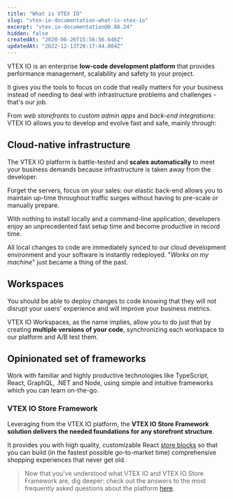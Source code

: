 ```yaml
---
title: "What is VTEX IO"
slug: "vtex-io-documentation-what-is-vtex-io"
excerpt: "vtex.io-documentation@0.88.24"
hidden: false
createdAt: "2020-06-26T15:56:56.646Z"
updatedAt: "2022-12-13T20:17:44.804Z"
---
```

VTEX IO is an enterprise **low-code development platform** that provides performance management, scalability and safety to your project.

It gives you the tools to focus on code that really matters for your business instead of needing to deal with infrastructure problems and challenges - that's our job.  

From *web storefronts* to *custom admin apps* and *back-end integrations*: VTEX IO allows you to develop and evolve fast and safe, mainly through:

## Cloud-native infrastructure

The VTEX IO platform is battle-tested and **scales automatically** to meet your business demands because infrastructure is taken away from the developer.

Forget the servers, focus on your sales: our elastic back-end allows you to maintain up-time throughout traffic surges without having to pre-scale or manually prepare.

With nothing to install locally and a command-line application, developers enjoy an unprecedented fast setup time and become productive in record time.

All local changes to code are immediately synced to our cloud development environment and your software is instantly redeployed. "*Works on my machine*" just became a thing of the past.

## Workspaces

You should be able to deploy changes to code knowing that they will not disrupt your users' experience and will improve your business metrics.

VTEX IO Workspaces, as the name implies, allow you to do just that by creating **multiple versions of your code**, synchronizing each workspace to our platform and A/B test them.

## Opinionated set of frameworks

Work with familiar and highly productive technologies like TypeScript, React, GraphQL, .NET and Node, using simple and intuitive frameworks which you can learn on-the-go.

### VTEX IO Store Framework

Leveraging from the VTEX IO platform, the **VTEX IO Store Framework solution delivers the needed foundations for any storefront structure**.

It provides you with high quality, customizable React [store blocks](https://developers.vtex.com/vtex-developer-docs/docs/overview-5) so that you can build (in the fastest possible go-to-market time) comprehensive shopping experiences that never get old.

> Now that you've understood what VTEX IO and VTEX IO Store Framework are, dig deeper: check out the answers to the most frequently asked questions about the platform [here](https://developers.vtex.com/vtex-developer-docs/docs/vtex-io-documentation-frequently-asked-questions).
